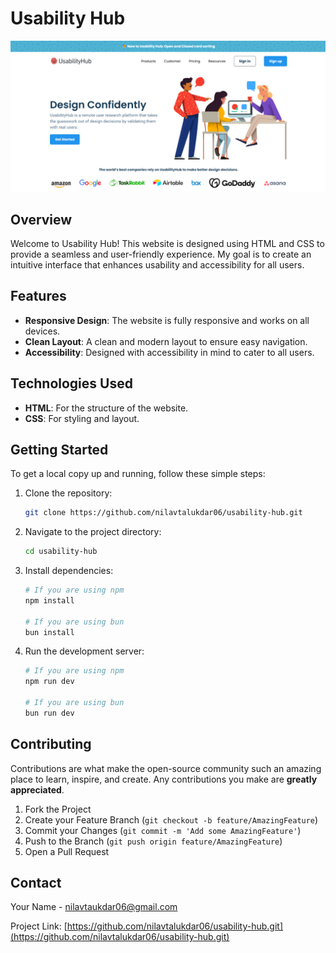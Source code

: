 # Usability Hub

![Usability Hub Banner](public/banner.png)

## Overview

Welcome to Usability Hub! This website is designed using HTML and CSS to provide a seamless and user-friendly experience. My goal is to create an intuitive interface that enhances usability and accessibility for all users.

## Features

- **Responsive Design**: The website is fully responsive and works on all devices.
- **Clean Layout**: A clean and modern layout to ensure easy navigation.
- **Accessibility**: Designed with accessibility in mind to cater to all users.

## Technologies Used

- **HTML**: For the structure of the website.
- **CSS**: For styling and layout.

## Getting Started

To get a local copy up and running, follow these simple steps:

1. Clone the repository:
    ```sh
    git clone https://github.com/nilavtalukdar06/usability-hub.git
    ```
2. Navigate to the project directory:
    ```sh
    cd usability-hub
    ```
3. Install dependencies:
    ```sh
    # If you are using npm
    npm install

    # If you are using bun
    bun install
    ```
4. Run the development server:
    ```sh
    # If you are using npm
    npm run dev

    # If you are using bun
    bun run dev
    ```

## Contributing

Contributions are what make the open-source community such an amazing place to learn, inspire, and create. Any contributions you make are **greatly appreciated**.

1. Fork the Project
2. Create your Feature Branch (`git checkout -b feature/AmazingFeature`)
3. Commit your Changes (`git commit -m 'Add some AmazingFeature'`)
4. Push to the Branch (`git push origin feature/AmazingFeature`)
5. Open a Pull Request

## Contact

Your Name - [nilavtaukdar06@gmail.com](mailto:nilavtalukdar06@gmail.com)

Project Link: [https://github.com/nilavtalukdar06/usability-hub.git](https://github.com/nilavtalukdar06/usability-hub.git)
